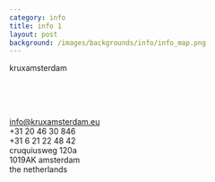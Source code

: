 ```yaml
---
category: info
title: info 1
layout: post
background: /images/backgrounds/info/info_map.png
---
```

<p>krux<span class="krux-light">amsterdam</span> 



<i class="my-icon" style="padding-left:5px"><i></i><i></i><i></i></i></p>




<br/><br/>
<a HREF="mailto:info@kruxamsterdam.eu">info@kruxamsterdam.eu</a><br>
+31 20 46 30 846<br>
+31 6 21 22 48 42<br>
cruquiusweg 120a<br>
1019AK amsterdam<br>
the netherlands<br>
<br><br>